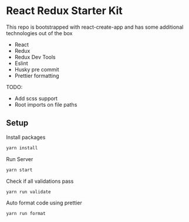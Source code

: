 
# React Redux Starter Kit

This repo is bootstrapped with react-create-app and has some additional technologies out of the box

* React
* Redux
* Redux Dev Tools
* Eslint
* Husky pre commit
* Prettier formatting


TODO:
* Add scss support
* Root imports on file paths


## Setup
Install packages

```bash
yarn install 
```

Run Server
```bash 
yarn start 
```

Check if all validations pass
```bash
yarn run validate 
```

Auto format code using prettier
```bash 
yarn run format
```
